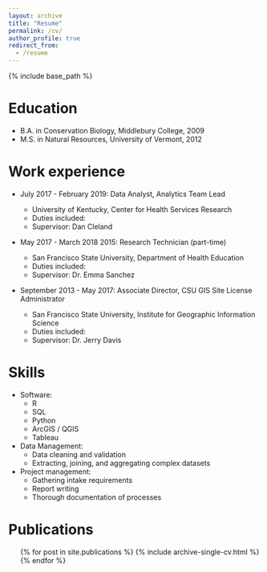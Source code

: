 ```yaml
---
layout: archive
title: "Resume"
permalink: /cv/
author_profile: true
redirect_from:
  - /resume
---
```


{% include base_path %}

Education
======
* B.A. in Conservation Biology, Middlebury College, 2009
* M.S. in Natural Resources, University of Vermont, 2012

Work experience
======
* July 2017 - February 2019: Data Analyst, Analytics Team Lead
  * University of Kentucky, Center for Health Services Research
  * Duties included:
  * Supervisor: Dan Cleland

* May 2017 - March 2018 2015: Research Technician (part-time)
  * San Francisco State University, Department of Health Education
  * Duties included: 
  * Supervisor: Dr. Emma Sanchez
 
* September 2013 - May 2017: Associate Director, CSU GIS Site License Administrator
  * San Francisco State University, Institute for Geographic Information Science
  * Duties included: 
  * Supervisor: Dr. Jerry Davis
  
Skills
======
* Software:
  * R
  * SQL
  * Python
  * ArcGIS / QGIS
  * Tableau
* Data Management:
  * Data cleaning and validation
  * Extracting, joining, and aggregating complex datasets  
* Project management:
  * Gathering intake requirements
  * Report writing
  * Thorough documentation of processes
 

Publications
======
  <ul>{% for post in site.publications %}
    {% include archive-single-cv.html %}
  {% endfor %}</ul>
  
